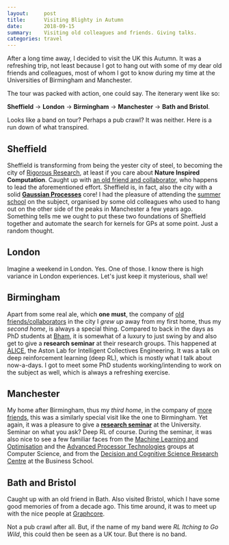 ```yaml
---
layout:     post
title:      Visiting Blighty in Autumn
date:       2018-09-15
summary:    Visiting old colleagues and friends. Giving talks.
categories: travel
---
```


After a long time away, I decided to visit the UK this Autumn. It was a refreshing trip, not least because I got to hang out with some of my dear old friends and colleagues, most of whom I got to know during my time at the Universities of Birmingham and Manchester.

The tour was packed with action, one could say. The itenerary went like so:

**Sheffield** &rarr; **London** &rarr; **Birmingham** &rarr; **Manchester** &rarr; **Bath and Bristol**. 

Looks like a band on tour? Perhaps a pub crawl? It was neither. Here is a run down of what transpired.

## Sheffield
Sheffield is transforming from being the yester city of steel, to becoming the city of [Rigorous Research](https://staffwww.dcs.shef.ac.uk/people/P.Oliveto/rig/), at least if you care about **Nature Inspired Computation**. Caught up with [an old friend and collaborator](http://staffwww.dcs.shef.ac.uk/people/P.Oliveto/), who happens to lead the aforementioned effort. Sheffield is, in fact, also the city with a solid **[Gaussian Processes](https://github.com/orgs/SheffieldML/people)** core! I had the pleasure of attending the [summer school](http://gpss.cc/gpss18/program) on the subject, organised by some old colleagues who used to hang out on the other side of the peaks in Manchester a few years ago. Something tells me we ought to put these two foundations of Sheffield together and automate the search for kernels for GPs at some point. Just a random thought.

## London
Imagine a weekend in London. Yes. One of those. I know there is high variance in London experiences. Let's just keep it mysterious, shall we! 

## Birmingham
Apart from some real ale, which **one must**, the company of [old friends/collaborators](https://www2.aston.ac.uk/eas/staff/a-z/dr-peter-lewis) in the city I *grew up* away from my first home, thus my *second home*, is always a special thing. Compared to back in the days as PhD students at [Bham](http://www.cs.bham.ac.uk/), it is somewhat of a luxury to just swing by and also get to give a **research seminar** at their research groups. This happened at [ALICE](https://alice.aston.ac.uk/), the Aston Lab for Intelligent Collectives Engineering. It was a talk on deep reinforcement learning (deep RL), which is mostly what I talk about now-a-days. I got to meet some PhD students working/intending to work on the subject as well, which is always a refreshing exercise.

## Manchester
My home after Birmingham, thus my *third home*, in the company of [more](https://personalpages.manchester.ac.uk/staff/richard.allmendinger/default.htm) [friends](https://www.research.manchester.ac.uk/portal/soiland-reyes.html), this was a similarly special visit like the one to Birmingham. Yet again, it was a pleasure to give a **[research seminar](http://www.research.mbs.ac.uk/decision-science/newsandevents)** at the University. Seminar on what you ask? Deep RL of course. During the seminar, it was also nice to see a few familiar faces from the [Machine Learning and Optimisation](http://www.cs.manchester.ac.uk/mlo/) and the [Advanced Processor Technologies](http://apt.cs.manchester.ac.uk/) groups at Computer Science, and from the [Decision and Cognitive Science Research Centre](http://www.research.mbs.ac.uk/decision-science/) at the Business School.

## Bath and Bristol
Caught up with an old friend in Bath. Also visited Bristol, which I have some good memories of from a decade ago. This time around, it was to meet up with the nice people at [Graphcore](https://www.graphcore.ai/).

Not a pub crawl after all. But, if the name of my band were *RL Itching to Go Wild*, this could then be seen as a UK tour. But there is no band.
